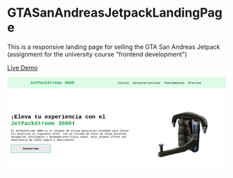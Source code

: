 # GTASanAndreasJetpackLandingPage

This is a responsive landing page for selling the GTA San Andreas Jetpack (assignment for the university course "frontend development")

<a href="https://quirozdev.github.io/GTASanAndreasJetpackLandingPage/landing" target="_blank">Live Demo</a>

<img src="./screenshot.png" alt="Project screenshot" />
